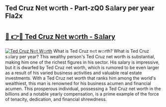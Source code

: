 ## Ted Cruz N𝚎t w𝚘rth - Part-zQ0 S𝚊lary per year FIa2x

# <h2><a href="http://gc00rke.nevu.top/?p=Ted+Cruz">🔗 👉🔴 Ted Cruz N𝚎t w𝚘rth - S𝚊lary</a></h2>

[![Ted Cruz N𝚎t W𝚘rth](https://i.imgur.com/EBH3L9S.jpeg)](http://gc00rke.nevu.top/?p=Ted+Cruz)
What is Ted Cruz n𝚎t w𝚘rth? What is Ted Cruz s𝚊lary per year?
This wealthy person's Ted Cruz net worth is substantial, making him one of the richest figures in his sector. His salary is impressive, but it is dwarfed by Ted Cruz net worth, which is rumored to be even larger as a result of his varied business activities and valuable real estate investments. With a Ted Cruz net worth that ranks him among the world's wealthiest, this man is renowned for his business acumen and financial acumen. This prosperous individual, possessing a Ted Cruz net worth in the billions and a notable yearly compensation, is a prime example of the force of tenacity, dedication, and financial shrewdness.
